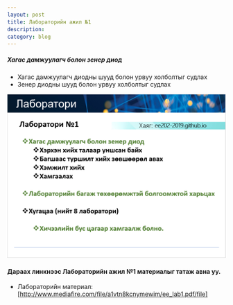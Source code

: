 ```yaml
---
layout: post
title: Лабораторийн ажил №1
description: 
category: blog
---
```


##### *Хагас дамжуулагч болон зенер диод*
<ul>
    <li>Хагас дамжуулагч диодны шууд болон урвуу холболтыг судлах</li>
    <li>Зенер диодны шууд болон урвуу холболтыг судлах</li>
</ul>


![lab_ee202_1](/images/lab1/lab_ee202_1.PNG)

#### Дараах линкнээс Лабораторийн ажил №1 материалыг татаж авна уу.

* Лабораторийн материал: [http://www.mediafire.com/file/a1vtn8kcnymewim/ee_lab1.pdf/file]